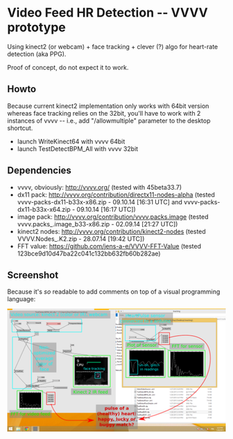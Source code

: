 # Video Feed HR Detection -- VVVV prototype

Using kinect2 (or webcam) + face tracking + clever (?) algo for heart-rate detection (aka PPG).

Proof of concept, do not expect it to work.

## Howto

Because current kinect2 implementation only works with 64bit version whereas face tracking relies on the 32bit, you'll have to work with 2 instances of vvvv -- i.e., add "/allowmultiple" parameter to the desktop shortcut.

* launch WriteKinect64 with vvvv 64bit
* launch TestDetectBPM_All with vvvv 32bit

## Dependencies

* vvvv, obviously: http://vvvv.org/ (tested with 45beta33.7)
* dx11 pack: http://vvvv.org/contribution/directx11-nodes-alpha (tested vvvv-packs-dx11-b33x-x86.zip - 09.10.14 [16:31 UTC] and vvvv-packs-dx11-b33x-x64.zip - 09.10.14 [16:17 UTC])
* image pack: http://vvvv.org/contribution/vvvv.packs.image (tested vvvv.packs_.image_b33-x86.zip - 02.09.14 [21:27 UTC])
* kinect2 nodes: http://vvvv.org/contribution/kinect2-nodes (tested VVVV.Nodes_.K2.zip - 28.07.14 [19:42 UTC]) 
* FFT value: https://github.com/jens-a-e/VVVV-FFT-Value (tested 123bce9d10d47ba22c041c132bb632fb60b282ae)

## Screenshot

Because it's *so* readable to add comments on top of a visual programming language:

![Commented screenshot](./doc/kinect-ppg-screenshot.png?raw=true)
